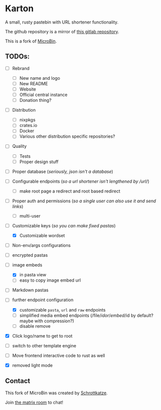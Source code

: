 # Karton

A small, rusty pastebin with URL shortener functionality.

The github repository is a mirror of [this gitlab repository](https://gitlab.com/obsidianical/microbin).

This is a fork of [MicroBin](https://github.com/szabodanika/microbin).

## TODOs:

- [ ] Rebrand
	- [ ] New name and logo
	- [ ] New README
	- [ ] Website
	- [ ] Official central instance
	- [ ] Donation thing?

- [ ] Distribution
	- [ ] nixpkgs
	- [ ] crates.io
	- [ ] Docker
	- [ ] Various other distribution specific repositories?

- [ ] Quality
	- [ ] Tests
	- [ ] Proper design stuff

- [ ] Proper database (_seriously, json isn't a database_)
- [ ] Configurable endpoints (_so a url shortener isn't lengthened by /url/_)
	- [ ] make root page a redirect and root based redirect
- [ ] Proper auth and permissions (_so a single user can also use it and send links_)
	- [ ] multi-user
- [ ] Customizable keys (_so you can make fixed pastas_)
	- [x] Customizable wordset 
- [ ] Non-env/args configurations
- [ ] encrypted pastas
- [ ] image embeds
	- [x] in pasta view
	- [ ] easy to copy image embed url
- [ ] Markdown pastas
- [ ] further endpoint configuration
	- [x] customizable `pasta`, `url` and `raw` endpoints
	- [ ] simplified media embed endpoints (/file/$id or /embed/$id by default? maybe with compression?)
	- [ ] disable remove
- [x] Click logo/name to get to root
- [ ] switch to other template engine
- [ ] Move frontend interactive code to rust as well

- [x] removed light mode


## Contact

This fork of MicroBin was created by [Schrottkatze](https://schrottkatze.de). 

Join [the matrix room](https://matrix.to/#/#s10e-microbin:matrix.org) to chat!
